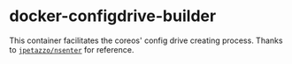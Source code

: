 docker-configdrive-builder
================
This container facilitates the coreos' config drive creating process.
Thanks to [`jpetazzo/nsenter`](https://registry.hub.docker.com/u/jpetazzo/nsenter/) for reference.
